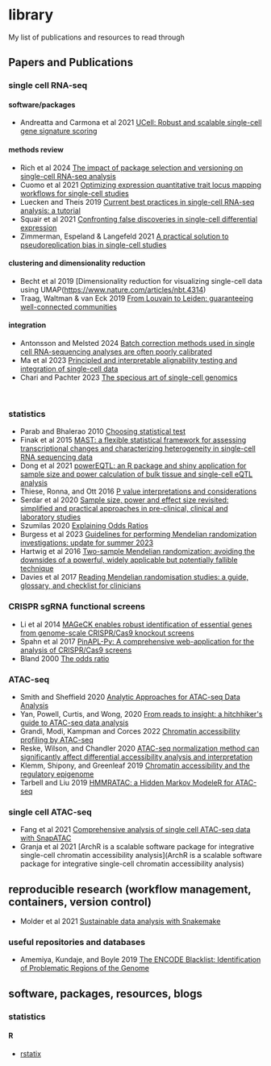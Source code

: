 # library
My list of publications and resources to read through

## Papers and Publications  

### single cell RNA-seq  

#### software/packages  
* Andreatta and Carmona et al 2021 [UCell: Robust and scalable single-cell gene signature scoring](https://www.sciencedirect.com/science/article/pii/S2001037021002816)  


#### methods review  
* Rich et al 2024 [The impact of package selection and versioning on single-cell RNA-seq analysis](https://www.biorxiv.org/content/10.1101/2024.04.04.588111v1) 
* Cuomo et al 2021 [Optimizing expression quantitative trait locus mapping workflows for single-cell studies](https://pubmed.ncbi.nlm.nih.gov/34167583/)  
* Luecken and Theis 2019 [Current best practices in single-cell RNA-seq
analysis: a tutorial](https://www.embopress.org/doi/full/10.15252/msb.20188746)  
* Squair et al 2021 [Confronting false discoveries in single-cell differential expression](https://www.nature.com/articles/s41467-021-25960-2)  
* Zimmerman, Espeland & Langefeld 2021 [A practical solution to pseudoreplication bias in single-cell studies](https://www.nature.com/articles/s41467-021-21038-1)  

#### clustering and dimensionality reduction   
* Becht et al 2019 [Dimensionality reduction for visualizing single-cell data using UMAP(https://www.nature.com/articles/nbt.4314)  
* Traag, Waltman & van Eck 2019 [From Louvain to Leiden: guaranteeing well-connected communities](https://www.nature.com/articles/s41598-019-41695-z)  

#### integration  
* Antonsson and Melsted 2024 [Batch correction methods used in single cell RNA-sequencing analyses are often poorly calibrated](https://www.biorxiv.org/content/10.1101/2024.03.19.585562v1)  
* Ma et al 2023 [Principled and interpretable alignability testing and integration of single-cell data](https://www.pnas.org/doi/10.1073/pnas.2313719121)  
* Chari and Pachter 2023 [The specious art of single-cell genomics](https://journals.plos.org/ploscompbiol/article?id=10.1371/journal.pcbi.1011288)  

<br/>  

### statistics  
* Parab and Bhalerao 2010 [Choosing statistical test](https://www.ncbi.nlm.nih.gov/pmc/articles/PMC2996580/)  
* Finak et al 2015 [MAST: a flexible statistical framework for assessing transcriptional changes and characterizing heterogeneity in single-cell RNA sequencing data](https://www.ncbi.nlm.nih.gov/pmc/articles/PMC2996580/)  
* Dong et al 2021 [powerEQTL: an R package and shiny application for sample size and power calculation of bulk tissue and single-cell eQTL analysis](https://academic.oup.com/bioinformatics/article/37/22/4269/6278296)  
* Thiese, Ronna, and Ott 2016 [P value interpretations and considerations](https://www.ncbi.nlm.nih.gov/pmc/articles/PMC5059270/)  
* Serdar et al 2020 [Sample size, power and effect size revisited: simplified and practical approaches in pre-clinical, clinical and laboratory studies](https://www.ncbi.nlm.nih.gov/pmc/articles/PMC7745163/)    
* Szumilas 2020 [Explaining Odds Ratios](https://www.ncbi.nlm.nih.gov/pmc/articles/PMC2938757/)  
* Burgess et al 2023 [Guidelines for performing Mendelian randomization investigations: update for summer 2023](https://www.ncbi.nlm.nih.gov/pmc/articles/PMC7384151/)  
* Hartwig et al 2016 [Two-sample Mendelian randomization: avoiding the downsides of a powerful, widely applicable but potentially fallible technique](https://www.ncbi.nlm.nih.gov/pmc/articles/PMC5722032/)  
* Davies et al 2017 [Reading Mendelian randomisation studies: a guide, glossary, and checklist for clinicians](https://www.bmj.com/content/bmj/362/bmj.k601.full.pdf)  


### CRISPR sgRNA functional screens  
* Li et al 2014 [MAGeCK enables robust identification of essential genes from genome-scale CRISPR/Cas9 knockout screens](https://genomebiology.biomedcentral.com/articles/10.1186/s13059-014-0554-4)  
* Spahn et al 2017 [PinAPL-Py: A comprehensive web-application for the analysis of CRISPR/Cas9 screens](https://www.nature.com/articles/s41598-017-16193-9)  
* Bland 2000 [The odds ratio](https://www.ncbi.nlm.nih.gov/pmc/articles/PMC1127651/)  

### ATAC-seq  
* Smith and Sheffield 2020 [Analytic Approaches for ATAC-seq Data Analysis](https://www.ncbi.nlm.nih.gov/pmc/articles/PMC8191135/)  
* Yan, Powell, Curtis, and Wong, 2020 [From reads to insight: a hitchhiker's guide to ATAC-seq data analysis](https://genomebiology.biomedcentral.com/articles/10.1186/s13059-020-1929-3)  
* Grandi, Modi, Kampman and Corces 2022 [Chromatin accessibility profiling by ATAC-seq](https://www.nature.com/articles/s41596-022-00692-9)  
* Reske, Wilson, and Chandler 2020 [ATAC-seq normalization method can significantly affect differential accessibility analysis and interpretation](https://epigeneticsandchromatin.biomedcentral.com/articles/10.1186/s13072-020-00342-y)  
* Klemm, Shipony, and Greenleaf 2019 [Chromatin accessibility and the regulatory epigenome](https://www.nature.com/articles/s41576-018-0089-8)  
* Tarbell and Liu 2019 [HMMRATAC: a Hidden Markov ModeleR for ATAC-seq](https://academic.oup.com/nar/article/47/16/e91/5519166)  


### single cell ATAC-seq  
* Fang et al 2021 [Comprehensive analysis of single cell ATAC-seq
data with SnapATAC](https://www.nature.com/articles/s41467-021-21583-9)  
* Granja et al 2021 [ArchR is a scalable software package for integrative single-cell chromatin accessibility analysis](ArchR is a scalable software package for integrative single-cell chromatin accessibility analysis)  

## reproducible research (workflow management, containers, version control)  
* Molder et al 2021 [Sustainable data analysis with Snakemake](https://f1000research.com/articles/10-33/v2)  

### useful repositories and databases  
* Amemiya, Kundaje, and Boyle 2019 [The ENCODE Blacklist: Identification of Problematic Regions of the Genome](https://www.nature.com/articles/s41598-019-45839-z)  

## software, packages, resources, blogs  

### statistics  

#### R  
* [rstatix](https://rpkgs.datanovia.com/rstatix/)  
